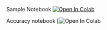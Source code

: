 
Sample Notebook [![Open In Colab](https://colab.research.google.com/assets/colab-badge.svg)](https://colab.research.google.com/github/your-username/your-repo/blob/main/path/to/notebook.ipynb)

Accuracy notebook [![Open In Colab](https://colab.research.google.com/drive/1KTMhUWa0fnDPEiO04yiv2EgPAxk__l0m)
